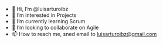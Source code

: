 - 👋 Hi, I’m @luisarturoibz
- 👀 I’m interested in Projects
- 🌱 I’m currently learning Scrum
- 💞️ I’m looking to collaborate on Agile
- 📫 How to reach me, sned email to luisarturoibz@gmail.com

<!---
luisarturoibz/luisarturoibz is a ✨ special ✨ repository because its `README.md` (this file) appears on your GitHub profile.
You can click the Preview link to take a look at your changes.
--->
